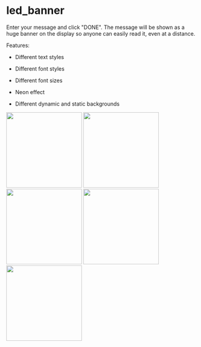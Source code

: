 # led_banner

Enter your message and click "DONE". The message will be shown as a huge banner on the display so anyone can easily read it, even at a distance.

Features:
- Different text styles

- Different font styles

- Different font sizes

- Neon effect

- Different dynamic and static backgrounds


<img src="https://user-images.githubusercontent.com/111867806/196599277-2b968dbd-302f-4555-84f8-af893fa4ff38.png" width="200">

<img src="https://user-images.githubusercontent.com/111867806/196599342-fbc6ce6f-980a-44f7-a3e8-88ba9ebd6ce7.png" width="200">

<img src="https://user-images.githubusercontent.com/111867806/196599356-b7f9aadc-da43-40f9-ae9c-f6529258e69d.png" width="200">

<img src="https://user-images.githubusercontent.com/111867806/196599372-a66b71ba-01f8-4873-9d09-b6ed903b6929.png" width="200">

<img src="https://user-images.githubusercontent.com/111867806/196599381-60a4a500-02b7-4e12-b65a-7f2202f7db78.png" width="200">





